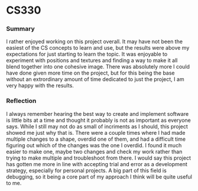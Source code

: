 # CS330

### Summary
I rather enjoyed working on this project overall. It may have not been the easiest of the CS concepts to learn and use, but the results were above my expectations for just starting to learn the topic. It was enjoyable to experiment with positions and textures and finding a way to make it all blend together into one cohesive image. There was absolutely more I could have done given more time on the project, but for this being the base without an extrordinary amount of time dedicated to just the project, I am very happy with the results.

### Reflection
I always remember hearing the best way to create and implement software is little bits at a time and thought it probably is not as important as everyone says. While I still may not do as small of incriments as I should, this project showed me just why that is. There were a couple times where I had made multiple changes to a shape, overdid one of them, and had a difficult time figuring out which of the changes was the one I overdid. I found it much easier to make one, maybe two changes and check my work rather than trying to make multiple and troubleshoot from there. I would say this project has gotten me more in line with accepting trial and error as a development strategy, especially for personal projects. A big part of this field is debugging, so it being a core part of my approach I think will be quite useful to me. 
